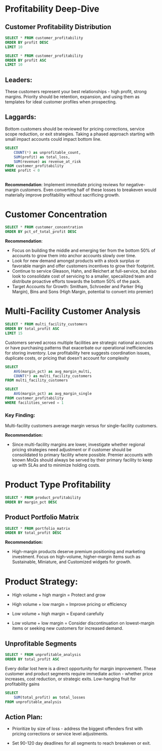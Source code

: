 # Profitability Deep-Dive

## Customer Profitability Distribution

```sql top_customers
SELECT * FROM customer_profitability
ORDER BY profit DESC
LIMIT 10
```
```sql bottom_customers
SELECT * FROM customer_profitability
ORDER BY profit ASC
LIMIT 10
```


## Leaders: 
These customers represent your best relationships - high profit, strong margins. Priority should be retention, expansion, and using them as templates for ideal customer profiles when prospecting. 
<DataTable data={top_customers}>
    <Column id=Customer_Name title="Customer"/>
    <Column id=Customer_Type title="Type"/>
    <Column id=profit title="Profit" fmt='$#,##0' contentType=colorscale scaleColor=green/>
    <Column id=margin_pct title="Margin %" fmt='#0.0"%"'/>
    <Column id=revenue title="Revenue" fmt='$#,##0'/>
</DataTable>

## Laggards:
Bottom customers should be reviewed for pricing corrections, service scope reduction, or exit strategies. Taking a phased approach starting with small impact accounts could impact bottom line.
<DataTable data={bottom_customers}>
    <Column id=Customer_Name title="Customer"/>
    <Column id=Customer_Type title="Type"/>
    <Column id=profit title="Profit" fmt='$#,##0' contentType=colorscale scaleColor=red/>
    <Column id=margin_pct title="Margin %" fmt='#0.0"%"'/>
    <Column id=revenue title="Revenue" fmt='$#,##0'/>
</DataTable>



```sql unprofitable_total
SELECT 
    COUNT(*) as unprofitable_count,
    SUM(profit) as total_loss,
    SUM(revenue) as revenue_at_risk
FROM customer_profitability
WHERE profit < 0
```

##
<Alert status="warning">

**Recommendation**: 
Implement immediate pricing reviews for negative-margin customers. Even converting half of these losses to breakeven would materially improve profitability without sacrificing growth. 

</Alert>

# Customer Concentration
```sql concentration
SELECT * FROM customer_concentration
ORDER BY pct_of_total_profit DESC
```

<DataTable data={concentration}>
    <Column id=customer_segment title="Segment"/>
    <Column id=customer_count title="Customers" fmt='#,##0'/>
    <Column id=total_profit title="Total Profit" fmt='$#,##0'/>
    <Column id=pct_of_total_profit title="% of Profit" fmt='#0.0"%"' contentType=colorscale scaleColor=green/>
</DataTable>

<Alert status="warning">

**Recommendation**: 
- Focus on building the middle and emerging tier from the bottom 50% of accounts to grow them into anchor accounts slowly over time.
- Look for new demand amongst products with a stock surplus or favorable margin and offer customers incentives to grow their footprint.
- Continue to service Gleason, Hahn, and Reichert at full-service, but also look to consolidate cost of servicing to a smaller, specailized team and distribute proactive efforts towards the bottom 50% of the pack. 
- Target Accounts for Growth: Smitham, Schroeder and Parker (Hig Margin), Bins and Sons (High Margin, potential to convert into premier)

</Alert>


# Multi-Facility Customer Analysis
```sql multi_facility
SELECT * FROM multi_facility_customers
ORDER BY total_profit ASC
LIMIT 15
```

Customers served across multiple facilities are strategic national accounts or have purchasing patterns that exacerbate our operational inefficiencies for storing inventory. Low profitability here suggests coordination issues, duplicate costs, or pricing that doesn't account for complexity 

<DataTable data={multi_facility}>
    <Column id=Customer_Name title="Customer"/>
    <Column id=Customer_Type title="Type"/>
    <Column id=facility_count title="Facilities" fmt='#,##0'/>
    <Column id=facilities title="Facility List"/>
    <Column id=total_profit title="Profit" fmt='$#,##0' contentType=colorscale scaleColor=red/>
    <Column id=margin_pct title="Margin %" fmt='#0.0"%"'/>
    <Column id=total_revenue title="Revenue" fmt='$#,##0'/>
</DataTable>

```sql multi_facility_summary
SELECT 
    AVG(margin_pct) as avg_margin_multi,
    COUNT(*) as multi_facility_customers
FROM multi_facility_customers
```
```sql single_facility_avg
SELECT 
    AVG(margin_pct) as avg_margin_single
FROM customer_profitability
WHERE facilities_served = 1
```

### Key Finding: 
Multi-facility customers average <Value data={multi_facility_summary} column=avg_margin_multi fmt='#0.1"%"'/> margin versus <Value data={single_facility_avg} column=avg_margin_single fmt='#0.1"%"'/> for single-facility customers. 

<Alert status="warning">

**Recommendation:**

- Since multi-facility margins are lower, investigate whether regional pricing strategies need adjustment or if customer should be consolidated to primary facility where possible. Premier accounts with known MoQs should always be served by their primary facility to keep up with SLAs and to minimize holding costs.
  
</Alert>



# Product Type Profitability

```sql product_ranking
SELECT * FROM product_profitability 
ORDER BY margin_pct DESC
```




<DataTable data={product_ranking}>
    <Column id=Product_Type title="Product Type"/>
    <Column id=volume title="Volume (tons)" fmt='#,##0'/>
    <Column id=revenue title="Revenue" fmt='$#,##0'/>
    <Column id=profit title="Profit" fmt='$#,##0' contentType=colorscale scaleColor=green/>
    <Column id=margin_pct title="Margin %" fmt='#0.0"%"' contentType=colorscale scaleColor=green/>
    <Column id=profit_per_ton title="$/Ton" fmt='$#,##0'/>
</DataTable>

## Product Portfolio Matrix
```sql portfolio
SELECT * FROM portfolio_matrix 
ORDER BY total_profit DESC
```

<ScatterPlot
    data={portfolio}
    x=total_volume
    y=margin_pct
    series=Product_Type
    size=total_profit
    title="Product Portfolio: Volume vs Margin "
    xFmt='#,##0'
    yFmt='#0.0"%"'
/>

<Alert status="warning">

**Recommendation:**
- High-margin products deserve premium positioning and marketing investment. Focus on high-volume, higher-margin items such as Sustainable, Miniature, and Customized widgets for growth.
</Alert>


# Product Strategy: 
<Alert>

- High volume + high margin = Protect and grow

- High volume + low margin = Improve pricing or efficiency

- Low volume + high margin = Expand carefully

- Low volume + low margin = Consider discontinuation on lowest-margin items or seeking new customers for increased demand.

</Alert>

<DataTable data={portfolio}>
    <Column id=Product_Type title="Product"/>
    <Column id=volume_category title="Volume"/>
    <Column id=margin_category title="Margin"/>
    <Column id=total_volume title="Tons" fmt='#,##0'/>
    <Column id=margin_pct title="Margin %" fmt='#0.0"%"' contentType=colorscale scaleColor=green/>
    <Column id=total_profit title="Profit" fmt='$#,##0'/>
</DataTable>

## Unprofitable Segments

```sql unprofitable_segments
SELECT * FROM unprofitable_analysis
ORDER BY total_profit ASC
```

Every dollar lost here is a direct opportunity for margin improvement. These customer and product segments require immediate action - whether price increases, cost reduction, or strategic exits. Low-hanging fruit for profitability gains 

<DataTable data={unprofitable_segments}>
    <Column id=segment_type title="Type"/>
    <Column id=segment_name title="Name"/>
    <Column id=total_profit title="Loss" fmt='$#,##0' contentType=colorscale scaleColor=red/>
    <Column id=revenue title="Revenue" fmt='$#,##0'/>
    <Column id=transaction_count title="Orders" fmt='#,##0'/>
</DataTable>

```sql unprofitable_impact
SELECT 
    SUM(total_profit) as total_losses
FROM unprofitable_analysis
```


 <Alert status="warning">

  ## Action Plan: 
  - Prioritize by size of loss - address the biggest offenders first with pricing corrections or service level adjustments. 
  
  - Set 90-120 day deadlines for all segments to reach breakeven or exit.

</Alert>
